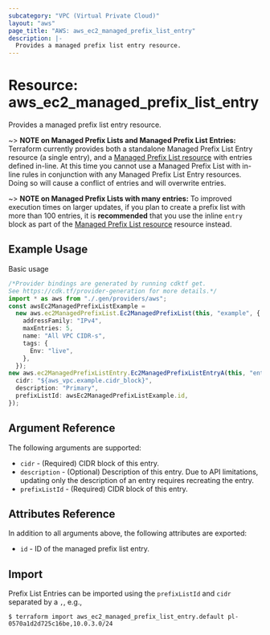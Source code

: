 ```yaml
---
subcategory: "VPC (Virtual Private Cloud)"
layout: "aws"
page_title: "AWS: aws_ec2_managed_prefix_list_entry"
description: |-
  Provides a managed prefix list entry resource.
---
```


# Resource: aws\_ec2\_managed\_prefix\_list\_entry

Provides a managed prefix list entry resource.

\~> **NOTE on Managed Prefix Lists and Managed Prefix List Entries:** Terraform
currently provides both a standalone Managed Prefix List Entry resource (a single entry),
and a [Managed Prefix List resource](ec2_managed_prefix_list.html) with entries defined
in-line. At this time you cannot use a Managed Prefix List with in-line rules in
conjunction with any Managed Prefix List Entry resources. Doing so will cause a conflict
of entries and will overwrite entries.

\~> **NOTE on Managed Prefix Lists with many entries:**  To improved execution times on larger
updates, if you plan to create a prefix list with more than 100 entries, it is **recommended**
that you use the inline `entry` block as part of the [Managed Prefix List resource](ec2_managed_prefix_list.html)
resource instead.

## Example Usage

Basic usage

```typescript
/*Provider bindings are generated by running cdktf get.
See https://cdk.tf/provider-generation for more details.*/
import * as aws from "./.gen/providers/aws";
const awsEc2ManagedPrefixListExample =
  new aws.ec2ManagedPrefixList.Ec2ManagedPrefixList(this, "example", {
    addressFamily: "IPv4",
    maxEntries: 5,
    name: "All VPC CIDR-s",
    tags: {
      Env: "live",
    },
  });
new aws.ec2ManagedPrefixListEntry.Ec2ManagedPrefixListEntryA(this, "entry_1", {
  cidr: "${aws_vpc.example.cidr_block}",
  description: "Primary",
  prefixListId: awsEc2ManagedPrefixListExample.id,
});

```

## Argument Reference

The following arguments are supported:

* `cidr` - (Required) CIDR block of this entry.
* `description` - (Optional) Description of this entry. Due to API limitations, updating only the description of an entry requires recreating the entry.
* `prefixListId` - (Required) CIDR block of this entry.

## Attributes Reference

In addition to all arguments above, the following attributes are exported:

* `id` - ID of the managed prefix list entry.

## Import

Prefix List Entries can be imported using the `prefixListId` and `cidr` separated by a `,`, e.g.,

```console
$ terraform import aws_ec2_managed_prefix_list_entry.default pl-0570a1d2d725c16be,10.0.3.0/24
```

